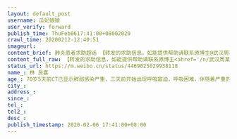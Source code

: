 ```yaml
---
layout: default_post
username: 瓜妃娘娘
user_verify: forward
publish_time: ThuFeb0617:41:00+08002020
crawl_time: 20200212-12:40:51
imageurl: 
content_brief: 肺炎患者求助超话 【转发的求助信息，如能提供帮助请联系原博主@武汉周某某 ，感谢大家！】以下为求助原文：前同事林凯的父亲！求助❗️求助❗️患者是他父亲！【姓名】：林 艮喜 【性别】：男 ，【年龄】：70岁5天前CT已显示肺部感染严重，三天前开始出现呼吸窘迫，呼吸困难，伴随着严重 ...全文
content_full_raw: 【转发的求助信息，如能提供帮助请联系原博主<ahref='/n/武汉周某某'>@武汉周某某</a>，感谢大家！】<br/><br/>以下为求助原文：<br/><br/>前同事林凯的父亲！求助❗️求助❗️<br/>患者是他父亲！<br/>【姓名】：林 艮喜 <br/>【性别】：男，<br/>【年龄】：70岁<br/>5天前CT已显示肺部感染严重，三天前开始出现呼吸窘迫，呼吸困难，伴随着严重的咳嗽，1月29日至今持续高烧39度不退，现在已经出现咳血、呼吸衰竭，目前老人卧床不起，情况十分严重！<br/>由于老人已经危及性命，今天2月6日我们在武汉市第一医院挂了急诊，并拿到核酸检测为阴性，急诊医生说核酸检测并不是全部准确，从CT观察，肺部感染已成毛边状，基本能确诊，但武汉市规定，必须由核酸检测确诊才能收治。<br/>老人病情不断恶化，无法呼吸，无法进食！核酸的阴性，连保命的最后一根稻草都掐断了！目前家中只有我一个人照顾，不确定是否感染，70岁的母亲也发烧了9天。昨天夜里，老人呼吸困难，我们拨打120请求救援，120说要我们先联系社区。又跟社区联系，后湖街道东方社区说他们没有办法联系，我们一再的恳请还是无果，全家人一夜未眠！今天再次与后湖街道东方社区李主任联系，反映病情请求援助，再次被拒绝，并且直言希望我们把事情闹大，越大越好！最好闹到省里去！态度十分恶劣！这几天我们多方不断求助都无果，所以现在还请亲朋好友、社会媒介能帮忙协调让爸爸能尽快转到定点医院治疗！<br/>谢谢大家！在此跪谢！<br/>患者儿子：林凯电话13397126545
status_url: https://m.weibo.cn/status/4469025029938118
name_: 林 艮喜 
age_: 70岁5天前CT已显示肺部感染严重，三天前开始出现呼吸窘迫，呼吸困难，伴随着严重的咳嗽，1月29日至今持续高烧39度不退，现在已经出现咳血、呼吸衰竭，目前老人卧床不起，情况十分严重！由于老人已经危及性命，今天2月6日我们在武汉市第一医院挂了急诊，并拿到核酸检测为阴性，急诊医生说核酸检测并不是全部准确，从CT观察，肺部感染已成毛边状，基本能确诊，但武汉市规定，必须由核酸检测确诊才能收治。老人病情不断恶化，无法呼吸，无法进食！核酸的阴性，连保命的最后一根稻草都掐断了！目前家中只有我一个人照顾，不确定是否感染，70岁的母亲也发烧了9天。昨天夜里，老人呼吸困难，我们拨打120请求救援，120说要我们先联系社区。又跟社区联系，后湖街道东方社区说他们没有办法联系，我们一再的恳请还是无果，全家人一夜未眠！今天再次与后湖街道东方社区李主任联系，反映病情请求援助，再次被拒绝，并且直言希望我们把事情闹大，越大越好！最好闹到省里去！态度十分恶劣！这几天我们多方不断求助都无果，所以现在还请亲朋好友、社会媒介能帮忙协调让爸爸能尽快转到定点医院治疗！谢谢大家！在此跪谢！患者儿子林凯电话13397126545
city_: 
address_: 
since_: 
tel_: 
tel2_: 
desc_: 
publish_timestamp: 2020-02-06 17:41:00+08:00
---
```

